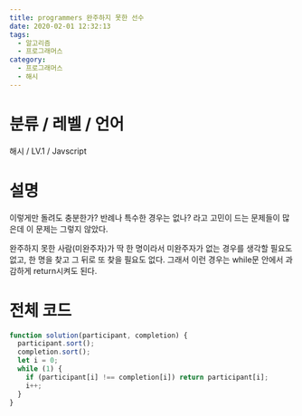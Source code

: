```yaml
---
title: programmers 완주하지 못한 선수
date: 2020-02-01 12:32:13
tags:
  - 알고리즘
  - 프로그래머스
category:
  - 프로그래머스
  - 해시
---
```


# 분류 / 레벨 / 언어

해시 / LV.1 / Javscript

# 설명

이렇게만 돌려도 충분한가? 반례나 특수한 경우는 없나?
라고 고민이 드는 문제들이 많은데 이 문제는 그렇지 않았다.

완주하지 못한 사람(미완주자)가 딱 한 명이라서
미완주자가 없는 경우를 생각할 필요도 없고, 한 명을 찾고 그 뒤로 또 찾을 필요도 없다.
그래서 이런 경우는 while문 안에서 과감하게 return시켜도 된다.

# 전체 코드

```javascript
function solution(participant, completion) {
  participant.sort();
  completion.sort();
  let i = 0;
  while (1) {
    if (participant[i] !== completion[i]) return participant[i];
    i++;
  }
}
```
